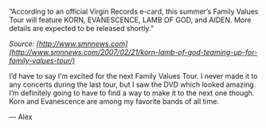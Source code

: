 “According to an official Virgin Records e-card, this summer’s Family Values Tour will feature KORN, EVANESCENCE, LAMB OF GOD, and AIDEN. More details are expected to be released shortly.”

*Source: [http://www.smnnews.com](http://www.smnnews.com/2007/02/21/korn-lamb-of-god-teaming-up-for-family-values-tour/)*

I’d have to say I’m excited for the next Family Values Tour. I never made it to any concerts during the last tour, but I saw the DVD which looked amazing. I’m definitely going to have to find a way to make it to the next one though. Korn and Evanescence are among my favorite bands of all time.

— Alex